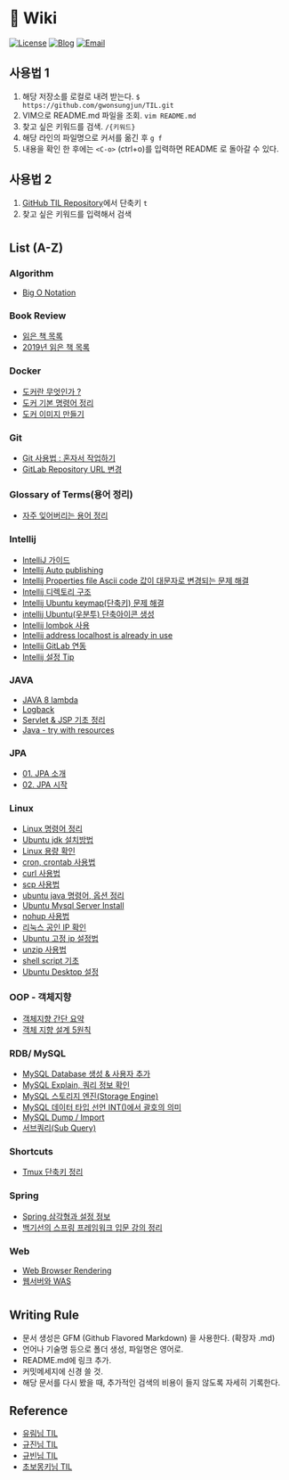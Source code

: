 # 📝 Wiki

[![License](https://img.shields.io/github/license/mashape/apistatus.svg)](./LICENSE) [![Blog](https://img.shields.io/badge/Blog-gwonsungjun.github.io-blue.svg)](https://gwonsungjun.github.io/) [![Email](https://img.shields.io/badge/Email-gwonsungjun-yellow.svg)](mailto:sungjunpizz@gmail.com)

## 사용법 1
1. 해당 저장소를 로컬로 내려 받는다. `$ https://github.com/gwonsungjun/TIL.git`
2. VIM으로 README.md 파일을 조회. `vim README.md`
3. 찾고 싶은 키워드를 검색. `/{키워드}`
4. 해당 라인의 파일명으로 커서를 옮긴 후 `g f`
5. 내용을 확인 한 후에는 `<C-o>` (ctrl+o)를 입력하면 README 로 돌아갈 수 있다.

## 사용법 2
1. [GitHub TIL Repository](https://github.com/gwonsungjun/TIL)에서 단축키 `t`
2. 찾고 싶은 키워드를 입력해서 검색  
#

## List (A-Z)

### Algorithm
- [Big O Notation](Algorithm/big_o_notation.md)

### Book Review
- [읽은 책 목록](Book-Review/books.md)
- [2019년 읽은 책 목록](Book-Review/2019/2019-Reading-list.md)

### Docker
- [도커란 무엇인가 ?](/Docker/docker-basic.md)
- [도커 기본 명령어 정리](/Docker/docker-command.md)
- [도커 이미지 만들기](/Docker/docker-image.md)

### Git
- [Git 사용법 : 혼자서 작업하기](/Git/Git/git-basic.md)
- [GitLab Repository URL 변경](Git/GitLab/Rename-gitLab-url.md)
  
 ### Glossary of Terms(용어 정리)
- [자주 잊어버리는 용어 정리](Glossary-of-Terms/whole-collection.md)

### Intellij
- [IntelliJ 가이드](Intellij/intelliJ-guide.md)
- [Intellij Auto publishing](Intellij/intellij-auto-publishing.md)
- [Intellij Properties file Ascii code 값이 대문자로 변경되는 문제 해결](Intellij/intellij-asciicode_uppercase.md)
- [Intellij 디렉토리 구조](Intellij/intellij-directory-structure.md)
- [Intellij Ubuntu keymap(단축키) 문제 해결](Intellij/intellij-keymap-problem.md)
- [intellij Ubuntu(우분투) 단축아이콘 생성](Intellij/intellij-ubuntu-shortcut-icon.md)
- [Intellij lombok 사용](Intellij/intellij-lombok.md)
- [Intellij address localhost is already in use](Intellij/intellij-address-already-in-use-error.md)
- [Intellij GitLab 연동](Intellij/intellij-gitlab-settings.md)
- [Intellij 설정 Tip](Intellij/intellij-setting-tip.md)

### JAVA
- [JAVA 8 lambda](Java/java8_lambda.md)
- [Logback](Java/logback.md)
- [Servlet & JSP 기초 정리](Java/servlet-and-jsp.md)
- [Java - try with resources](Java/try-with-resources.md)

### JPA
- [01. JPA 소개](JPA/1.jpa-introduction.md)
- [02. JPA 시작](JPA/2.jpa-start.md)
 
### Linux
- [Linux 명령어 정리](Linux/Ubuntu/linux-command.md)
- [Ubuntu jdk 설치방법](Linux/Ubuntu/ubuntu-jdk-install.md)
- [Linux 용량 확인](Linux/Ubuntu/capacity-check.md)
- [cron, crontab 사용법](Linux/Ubuntu/crontab.md)
- [curl 사용법](Linux/Ubuntu/curl.md)
- [scp 사용법](/Linux/Ubuntu/scp.md)
- [ubuntu java 명령어, 옵션 정리](Linux/Ubuntu/ubuntu-java.md)
- [Ubuntu Mysql Server Install](Linux/Ubuntu/mysql-install.md)
- [nohup 사용법](Linux/Ubuntu/nohup.md)
- [리눅스 공인 IP 확인](Linux/Ubuntu/public-ip-check.md)
- [Ubuntu 고정 ip 설정법](Linux/Ubuntu/static-ip-setting.md)
- [unzip 사용법](Linux/Ubuntu/unzip.md)
- [shell script 기초](Linux/Ubuntu/shell-script.md)
- [Ubuntu Desktop 설정](/Linux/Ubuntu/ubuntu-desktop-install.md)

### OOP - 객체지향
- [객체지향 간단 요약](OOP/object-oriented-programming.md)
- [객체 지향 설계 5원칙](OOP/SOLID.md)
 
### RDB/ MySQL
- [MySQL Database 생성 & 사용자 추가](RDB/MySQL/mysql-create-DB-and-Add-User.md)
- [MySQL Explain, 쿼리 정보 확인](RDB/MySQL/mysql-explain.md)
- [MySQL 스토리지 엔진(Storage Engine)](RDB/MySQL/mysql-storage-engine.md)
- [MySQL 데이터 타입 선언 INT()에서 괄호의 의미](RDB/MySQL/mysql-Zerofill.md)
- [MySQL Dump / Import](RDB/MySQL/mysql-dump-command.md)
- [서브쿼리(Sub Query)](RDB/MySQL/mysql-subquery.md)

### Shortcuts
- [Tmux 단축키 정리](Shortcuts/tmux-shortcut.md)

### Spring
- [Spring 삼각형과 설정 정보](Spring/spring_triangle_and_configuration_information.md)
- [백기선의 스프링 프레임워크 입문 강의 정리](Spring/whiteship-spring.md)

### Web
- [Web Browser Rendering](Web/browser-Rendering.md)
- [웹서버와 WAS](Web/webServer-WAS.md)

#

## Writing Rule
  - 문서 생성은 GFM (Github Flavored Markdown) 을 사용한다. (확장자 .md)
  - 언어나 기술명 등으로 폴더 생성, 파일명은 영어로.
  - README.md에 링크 추가.
  - 커밋메세지에 신경 쓸 것.
  - 해당 문서를 다시 봤을 때, 추가적인 검색의 비용이 들지 않도록 자세히 기록한다.
 
## Reference
- [유림님 TIL](https://github.com/milooy/TIL#today-i-learned)
- [규진님 TIL](https://github.com/iamkyu/TIL)
- [규빈님 TIL](https://github.com/Gyubin/TIL)
- [초보몽키님 TIL](https://wayhome25.github.io/)
